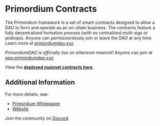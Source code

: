 # Primordium Contracts

The Primordium framework is a set of smart-contracts designed to allow a DAO to form and operate as an on-chain business. The contracts feature a fully decentralized formation process (with no centralized multi-sigs or airdrops). Anyone can permissionlessly join or leave the DAO at any time. Learn more at [primordiumdao.xyz](https://primordiumdao.xyz).

*PrimordiumDAO is officially live on ethereum mainnet! Anyone can join at [app.primordiumdao.xyz](https://app.primordiumdao.xyz).*

View the **[deployed mainnet contracts here](./contracts.md).**

## Additional Information

For more details, see:
- [Primordium Whitepaper](https://primordiumdao.xyz/whitepaper.pdf)
- [Website](https://primordiumdao.xyz)

Join the community on [Discord](https://discord.gg/H9AyEuggyP).
